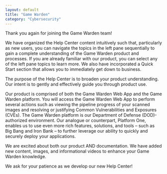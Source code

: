 ```yaml
---
layout: default
title: "Game Warden"
category: "Cybersecurity"
---
```

Thank you again for joining the Game Warden team!

We have organized the Help Center content intuitively such that, particularly as new users, you can navigate the topics in the left pane sequentially to gain a complete understanding of the Game Warden product and processes. If you are already familiar with our product, you can select any of the left pane topics to learn more. We also have incorporated a Quick Start section that allows you to immediately get down to business.

The purpose of the Help Center is to broaden your product understanding. Our intent is to gently and effectively guide you through product use.

Our product is comprised of both the Game Warden Web App and the Game Warden platform. You will access the Game Warden Web App to perform several actions such as viewing the pipeline progress of your scanned images and resolving or justifying Common Vulnerabilities and Exposures (CVEs). The Game Warden platform is our Department of Defense (DOD)-authorized environment. Our analogue or counterpart, Platform One, enables us to use even more rich features, solutions, and tools – such as Big Bang and Iron Bank – to further leverage our ability to quickly and securely deploy your applications.

We are excited about both our product AND documentation. We have added new content, images, and informational videos to enhance your Game Warden knowledge.

We ask for your patience as we develop our new Help Center!
